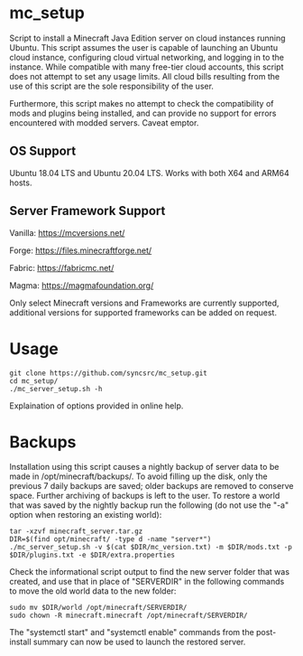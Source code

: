 # mc_setup
Script to install a Minecraft Java Edition server on cloud instances running Ubuntu. This script assumes the user is capable of launching an Ubuntu cloud instance, configuring cloud virtual networking, and logging in to the instance. While compatible with many free-tier cloud accounts, this script does not attempt to set any usage limits. All cloud bills resulting from the use of this script are the sole responsibility of the user.

Furthermore, this script makes no attempt to check the compatibility of mods and plugins being installed, and can provide no support for errors encountered with modded servers. Caveat emptor.

## OS Support
Ubuntu 18.04 LTS and Ubuntu 20.04 LTS. Works with both X64 and ARM64 hosts.

## Server Framework Support
Vanilla: https://mcversions.net/

Forge: https://files.minecraftforge.net/

Fabric: https://fabricmc.net/

Magma: https://magmafoundation.org/

Only select Minecraft versions and Frameworks are currently supported, additional versions for supported frameworks can be added on request. 


# Usage
```
git clone https://github.com/syncsrc/mc_setup.git
cd mc_setup/
./mc_server_setup.sh -h
```

Explaination of options provided in online help.


# Backups
Installation using this script causes a nightly backup of server data to be made in /opt/minecraft/backups/. To avoid filling up the disk, only the previous 7 daily backups are saved; older backups are removed to conserve space. Further archiving of backups is left to the user. To restore a world that was saved by the nightly backup run the following (do not use the "-a" option when restoring an existing world):

```
tar -xzvf minecraft_server.tar.gz
DIR=$(find opt/minecraft/ -type d -name "server*")
./mc_server_setup.sh -v $(cat $DIR/mc_version.txt) -m $DIR/mods.txt -p $DIR/plugins.txt -e $DIR/extra.properties
```

Check the informational script output to find the new server folder that was created, and use that in place of "SERVERDIR" in the following commands to move the old world data to the new folder:

```
sudo mv $DIR/world /opt/minecraft/SERVERDIR/
sudo chown -R minecraft.minecraft /opt/minecraft/SERVERDIR/
```

The "systemctl start" and "systemctl enable" commands from the post-install summary can now be used to launch the restored server.
